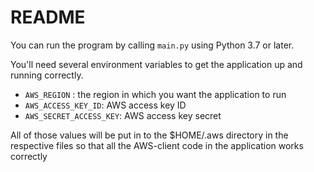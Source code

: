 # README


You can run the program by calling `main.py` using Python 3.7 or later.

You'll need several environment variables to get the application up and running correctly. 

* `AWS_REGION` : the region in which you want the application to run 
* `AWS_ACCESS_KEY_ID`: AWS access key ID
* `AWS_SECRET_ACCESS_KEY`: AWS access key secret

All of those values will be put in to the $HOME/.aws directory in the respective files so that all the AWS-client code in the application works correctly

 
